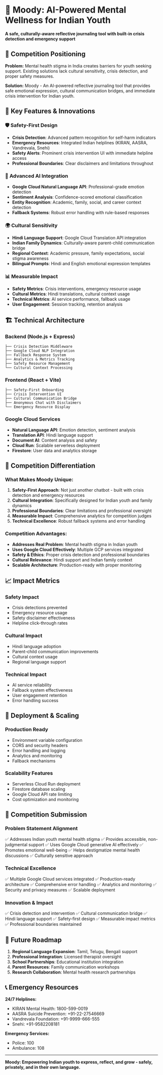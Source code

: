 # 🌸 Moody: AI-Powered Mental Wellness for Indian Youth

**A safe, culturally-aware reflective journaling tool with built-in crisis detection and emergency support**

## 🎯 Competition Positioning

**Problem:** Mental health stigma in India creates barriers for youth seeking support. Existing solutions lack cultural sensitivity, crisis detection, and proper safety measures.

**Solution:** Moody - An AI-powered reflective journaling tool that provides safe emotional expression, cultural communication bridges, and immediate crisis intervention for Indian youth.

## 🚀 Key Features & Innovations

### 🛡️ **Safety-First Design**
- **Crisis Detection**: Advanced pattern recognition for self-harm indicators
- **Emergency Resources**: Integrated Indian helplines (KIRAN, AASRA, Vandrevala, Snehi)
- **Safety Alerts**: Prominent crisis intervention UI with immediate helpline access
- **Professional Boundaries**: Clear disclaimers and limitations throughout

### 🧠 **Advanced AI Integration**
- **Google Cloud Natural Language API**: Professional-grade emotion detection
- **Sentiment Analysis**: Confidence-scored emotional classification
- **Entity Recognition**: Academic, family, social, and career context detection
- **Fallback Systems**: Robust error handling with rule-based responses

### 🌍 **Cultural Sensitivity**
- **Hindi Language Support**: Google Cloud Translation API integration
- **Indian Family Dynamics**: Culturally-aware parent-child communication bridge
- **Regional Context**: Academic pressure, family expectations, social stigma awareness
- **Bilingual Prompts**: Hindi and English emotional expression templates

### 📊 **Measurable Impact**
- **Safety Metrics**: Crisis interventions, emergency resource usage
- **Cultural Metrics**: Hindi translations, cultural context usage
- **Technical Metrics**: AI service performance, fallback usage
- **User Engagement**: Session tracking, retention analysis

## 🏗️ Technical Architecture

### **Backend (Node.js + Express)**
```
├── Crisis Detection Middleware
├── Google Cloud NLP Integration
├── Fallback Response System
├── Analytics & Metrics Tracking
├── Safety Resource Management
└── Cultural Context Processing
```

### **Frontend (React + Vite)**
```
├── Safety-First Onboarding
├── Crisis Intervention UI
├── Cultural Communication Bridge
├── Anonymous Chat with Disclaimers
└── Emergency Resource Display
```

### **Google Cloud Services**
- **Natural Language API**: Emotion detection, sentiment analysis
- **Translation API**: Hindi language support
- **Document AI**: Content analysis and safety
- **Cloud Run**: Scalable serverless deployment
- **Firestore**: User data and analytics storage

## 🎯 Competition Differentiation

### **What Makes Moody Unique:**

1. **Safety-First Approach**: Not just another chatbot - built with crisis detection and emergency resources
2. **Cultural Integration**: Specifically designed for Indian youth and family dynamics
3. **Professional Boundaries**: Clear limitations and professional oversight
4. **Measurable Impact**: Comprehensive analytics for competition judges
5. **Technical Excellence**: Robust fallback systems and error handling

### **Competition Advantages:**

- **Addresses Real Problem**: Mental health stigma in Indian youth
- **Uses Google Cloud Effectively**: Multiple GCP services integrated
- **Safety & Ethics**: Proper crisis detection and professional boundaries
- **Cultural Relevance**: Hindi support and Indian family context
- **Scalable Architecture**: Production-ready with proper monitoring

## 📈 Impact Metrics

### **Safety Impact**
- Crisis detections prevented
- Emergency resource usage
- Safety disclaimer effectiveness
- Helpline click-through rates

### **Cultural Impact**
- Hindi language adoption
- Parent-child communication improvements
- Cultural context usage
- Regional language support

### **Technical Impact**
- AI service reliability
- Fallback system effectiveness
- User engagement retention
- Error handling success

## 🚀 Deployment & Scaling

### **Production Ready**
- Environment variable configuration
- CORS and security headers
- Error handling and logging
- Analytics and monitoring
- Fallback mechanisms

### **Scalability Features**
- Serverless Cloud Run deployment
- Firestore database scaling
- Google Cloud API rate limiting
- Cost optimization and monitoring

## 🎯 Competition Submission

### **Problem Statement Alignment**
✅ Addresses Indian youth mental health stigma
✅ Provides accessible, non-judgmental support
✅ Uses Google Cloud generative AI effectively
✅ Promotes emotional well-being
✅ Helps destigmatize mental health discussions
✅ Culturally sensitive approach

### **Technical Excellence**
✅ Multiple Google Cloud services integrated
✅ Production-ready architecture
✅ Comprehensive error handling
✅ Analytics and monitoring
✅ Security and privacy measures
✅ Scalable deployment

### **Innovation & Impact**
✅ Crisis detection and intervention
✅ Cultural communication bridge
✅ Hindi language support
✅ Safety-first design
✅ Measurable impact metrics
✅ Professional boundaries maintained

## 🌟 Future Roadmap

1. **Regional Language Expansion**: Tamil, Telugu, Bengali support
2. **Professional Integration**: Licensed therapist oversight
3. **School Partnerships**: Educational institution integration
4. **Parent Resources**: Family communication workshops
5. **Research Collaboration**: Mental health research partnerships

## 📞 Emergency Resources

**24/7 Helplines:**
- KIRAN Mental Health: 1800-599-0019
- AASRA Suicide Prevention: +91-22-27546669
- Vandrevala Foundation: +91-9999-666-555
- Snehi: +91-9582208181

**Emergency Services:**
- Police: 100
- Ambulance: 108

---

**Moody: Empowering Indian youth to express, reflect, and grow - safely, privately, and in their own language.**
